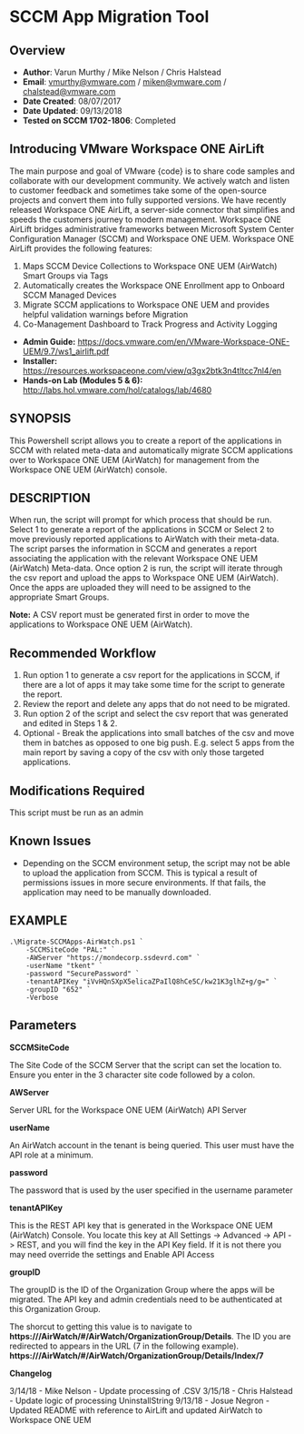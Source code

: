 # SCCM App Migration Tool

## Overview
- **Author**: Varun Murthy / Mike Nelson / Chris Halstead
- **Email**: vmurthy@vmware.com / miken@vmware.com / chalstead@vmware.com
- **Date Created**: 08/07/2017
- **Date Updated**: 09/13/2018
- **Tested on SCCM 1702-1806**: Completed

## Introducing VMware Workspace ONE AirLift
The main purpose and goal of VMware {code} is to share code samples and collaborate with our development community. We actively watch and listen to customer feedback and sometimes take some of the open-source projects and convert them into fully supported versions. We have recently released Workspace ONE AirLift, a server-side connector that simplifies and speeds the customers journey to modern management. Workspace ONE AirLift bridges administrative frameworks between Microsoft System Center Configuration Manager (SCCM) and Workspace ONE UEM. 
Workspace ONE AirLift provides the following features: 
1. Maps SCCM Device Collections to Workspace ONE UEM (AirWatch) Smart Groups via Tags
2. Automatically creates the Workspace ONE Enrollment app to Onboard SCCM Managed Devices
3. Migrate SCCM applications to Workspace ONE UEM and provides helpful validation warnings before Migration
4. Co-Management Dashboard to Track Progress and Activity Logging

- **Admin Guide:** https://docs.vmware.com/en/VMware-Workspace-ONE-UEM/9.7/ws1_airlift.pdf
- **Installer:** https://resources.workspaceone.com/view/q3gx2btk3n4tltcc7nl4/en
- **Hands-on Lab (Modules 5 & 6):** http://labs.hol.vmware.com/hol/catalogs/lab/4680

## SYNOPSIS
This Powershell script allows you to create a report of the applications in SCCM with related meta-data and automatically migrate SCCM applications over to Workspace ONE UEM (AirWatch) for management from the Workspace ONE UEM (AirWatch) console.
        
## DESCRIPTION
When run, the script will prompt for which process that should be run. Select 1 to generate a report of the applications in SCCM or Select 2 to move previously reported applications to AirWatch with their meta-data. The script parses the information in SCCM and generates a report associating the application with the relevant Workspace ONE UEM (AirWatch) Meta-data. Once option 2 is run, the script will iterate through the csv report and upload the apps to Workspace ONE UEM (AirWatch). Once the apps are uploaded they will need to be assigned to the appropriate Smart Groups.

**Note:** A CSV report must be generated first in order to move the applications to Workspace ONE UEM (AirWatch).

## Recommended Workflow

1. Run option 1 to generate a csv report for the applications in SCCM, if there are a lot of apps it may take some time for the script to generate the report.
1. Review the report and delete any apps that do not need to be migrated.
1. Run option 2 of the script and select the csv report that was generated and edited in Steps 1 & 2.
 1. Optional - Break the applications into small batches of the csv and move them in batches as opposed to one big push. E.g. select 5 apps from the main report by saving a copy of the csv with only those targeted applications.
	
## Modifications Required
This script must be run as an admin

## Known Issues

* Depending on the SCCM environment setup, the script may not be able to upload the application from SCCM. This is typical a result of permissions issues in more secure environments. If that fails, the application may need to be manually downloaded.
	
## EXAMPLE

    .\Migrate-SCCMApps-AirWatch.ps1 `
        -SCCMSiteCode "PAL:" `
        -AWServer "https://mondecorp.ssdevrd.com" `
        -userName "tkent" `
        -password "SecurePassword" `
        -tenantAPIKey "iVvHQnSXpX5elicaZPaIlQ8hCe5C/kw21K3glhZ+g/g=" `
        -groupID "652" `
        -Verbose
        
## Parameters

**SCCMSiteCode**

The Site Code of the SCCM Server that the script can set the location to. Ensure you enter in the 3 character site code followed by a colon. 

**AWServer**

Server URL for the Workspace ONE UEM (AirWatch) API Server
  
**userName**

An AirWatch account in the tenant is being queried.  This user must have the API role at a minimum.

**password**

The password that is used by the user specified in the username parameter

**tenantAPIKey**

This is the REST API key that is generated in the Workspace ONE UEM (AirWatch) Console.  You locate this key at All Settings -> Advanced -> API -> REST, and you will find the key in the API Key field.  If it is not there you may need override the settings and Enable API Access

**groupID**

The groupID is the ID of the Organization Group where the apps will be migrated. The API key and admin credentials need to be authenticated at this Organization Group. 

The shorcut to getting this value is to navigate to **https://<YOUR HOST>/AirWatch/#/AirWatch/OrganizationGroup/Details**.
The ID you are redirected to appears in the URL (7 in the following example). **https://<YOUR HOST>/AirWatch/#/AirWatch/OrganizationGroup/Details/Index/7**

**Changelog**

3/14/18 - Mike Nelson - Update processing of .CSV
3/15/18 - Chris Halstead - Update logic of processing UninstallString
9/13/18 - Josue Negron - Updated README with reference to AirLift and updated AirWatch to Workspace ONE UEM




